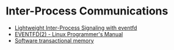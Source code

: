 # Inter-Process Communications

- [Lightweight Inter-Process Signaling with eventfd](http://www.sourcexr.com/articles/2013/10/26/lightweight-inter-process-signaling-with-eventfd)
- [EVENTFD(2) - Linux Programmer's Manual](http://man7.org/linux/man-pages/man2/eventfd.2.html)
- [Software transactional memory](https://en.wikipedia.org/wiki/Software_transactional_memory)


